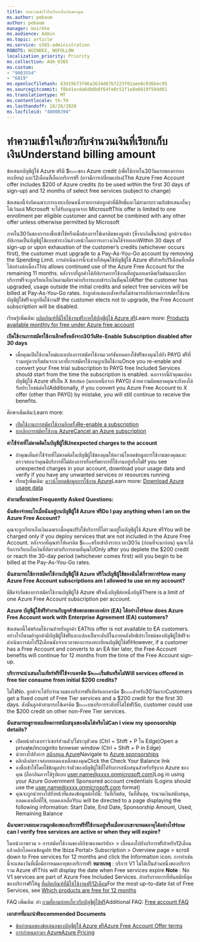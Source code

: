```yaml
---
title: ทำความเข้าใจใบเรียกเก็บเงินของคุณ
ms.author: pebaum
author: pebaum
manager: mnirkhe
ms.audience: Admin
ms.topic: article
ms.service: o365-administration
ROBOTS: NOINDEX, NOFOLLOW
localization_priority: Priority
ms.collection: Adm_O365
ms.custom:
- "9003554"
- "6819"
ms.openlocfilehash: 83d19b73f46a3634d67b7223f01aee8c036bec95
ms.sourcegitcommit: f8b41ecda6db0b8f64fe0c51f1e8e6619f504d61
ms.translationtype: MT
ms.contentlocale: th-TH
ms.lasthandoff: 10/28/2020
ms.locfileid: "48808394"
---
```

# <a name="understand-billing-amount"></a><span data-ttu-id="204c1-102">ทำความเข้าใจเกี่ยวกับจำนวนเงินที่เรียกเก็บเงิน</span><span class="sxs-lookup"><span data-stu-id="204c1-102">Understand billing amount</span></span>

<span data-ttu-id="204c1-103">ข้อเสนอบัญชีผู้ใช้ Azure ฟรีมี $๒๐๐ของ Azure credit (เพื่อใช้ภายใน30วันแรกของการลงทะเบียน) และ12เดือนที่เลือกบริการฟรี (อาจมีการเปลี่ยนแปลง)</span><span class="sxs-lookup"><span data-stu-id="204c1-103">The Azure Free Account offer includes $200 of Azure credits (to be used within the first 30 days of sign-up) and 12 months of select free services (subject to change)</span></span>

<span data-ttu-id="204c1-104">ข้อเสนอนี้จำกัดเฉพาะการลงทะเบียนหนึ่งรายการต่อลูกค้าที่มีสิทธิ์และไม่สามารถรวมกับข้อเสนออื่นๆได้เว้นแต่ Microsoft จะได้รับอนุญาตจาก Microsoft</span><span class="sxs-lookup"><span data-stu-id="204c1-104">This offer is limited to one enrollment per eligible customer and cannot be combined with any other offer unless otherwise permitted by Microsoft</span></span>

<span data-ttu-id="204c1-105">ภายใน30วันของการลงชื่อเข้าใช้หรือเมื่อต้องการใช้เครดิตของลูกค้า (ซึ่งจะเกิดขึ้นก่อน) ลูกค้าจะต้องอัปเกรดเป็นบัญชีผู้ใช้แบบชำระเงินล่วงหน้าโดยการเอาวงเงินใช้จ่ายออก</span><span class="sxs-lookup"><span data-stu-id="204c1-105">Within 30 days of sign-up or upon exhaustion of the customer’s credits (whichever occurs first), the customer must upgrade to a Pay-As-You-Go account by removing the Spending Limit.</span></span> <span data-ttu-id="204c1-106">การดำเนินการนี้จะช่วยให้คุณใช้บัญชีผู้ใช้ Azure ฟรีสำหรับ11เดือนที่เหลือได้อย่างต่อเนื่อง</span><span class="sxs-lookup"><span data-stu-id="204c1-106">This allows continued use of the Azure Free Account for the remaining 11 months.</span></span> <span data-ttu-id="204c1-107">หลังจากที่ลูกค้าได้อัปเกรดการใช้งานที่อยู่นอกเครดิตเริ่มต้นและเลือกบริการฟรีจะถูกเรียกเก็บเงินตามอัตราค่าบริการแบบชำระเงินที่คุณไป</span><span class="sxs-lookup"><span data-stu-id="204c1-107">After the customer has upgraded, usage outside the initial credits and select free services will be billed at Pay-As-You-Go rates.</span></span> <span data-ttu-id="204c1-108">ถ้าลูกค้าแสดงอสังหาริมไม่สามารถอัปเกรดการสมัครใช้งานบัญชีผู้ใช้ฟรีจะถูกปิดใช้งาน</span><span class="sxs-lookup"><span data-stu-id="204c1-108">If the customer elects not to upgrade, the Free Account subscription will be disabled.</span></span>

<span data-ttu-id="204c1-109">เรียนรู้เพิ่มเติม: [ผลิตภัณฑ์ที่มีให้ใช้งานฟรีภายใต้บัญชีผู้ใช้ Azure ฟรี](https://azure.microsoft.com/free/free-account-faq/)</span><span class="sxs-lookup"><span data-stu-id="204c1-109">Learn more: [Products available monthly for free under Azure free account](https://azure.microsoft.com/free/free-account-faq/)</span></span>

<span data-ttu-id="204c1-110">**เปิดใช้งานการสมัครใช้งานอีกครั้งหลังจาก30วัน**</span><span class="sxs-lookup"><span data-stu-id="204c1-110">**Re-Enable Subscription disabled after 30 days**</span></span>

- <span data-ttu-id="204c1-111">เมื่อคุณเปิดใช้งานใหม่และแปลงการสมัครใช้งานเวอร์ชันทดลองใช้ฟรีของคุณไปยัง PAYG ฟรีที่รวมอยู่ควรเริ่มต้นจากเวลาที่การสมัครใช้งานถูกเปิดใช้งาน</span><span class="sxs-lookup"><span data-stu-id="204c1-111">Once you re-enable and convert your Free trial subscription to PAYG free Included Services should start from the time the subscription is enabled.</span></span> <span data-ttu-id="204c1-112">นอกจากนี้ถ้าคุณแปลงบัญชีผู้ใช้ Azure ฟรีเป็น X ข้อเสนอ (นอกเหนือจาก PAYG) ด้วยความผิดพลาดคุณจะยังคงได้รับประโยชน์ต่อไป</span><span class="sxs-lookup"><span data-stu-id="204c1-112">Additionally, if you convert you Azure Free Account to X offer (other than PAYG) by mistake, you will still continue to receive the benefits.</span></span>

<span data-ttu-id="204c1-113">ศึกษาเพิ่มเติม:</span><span class="sxs-lookup"><span data-stu-id="204c1-113">Learn more:</span></span> 
- [<span data-ttu-id="204c1-114">เปิดใช้งานการสมัครใช้งานอีกครั้ง</span><span class="sxs-lookup"><span data-stu-id="204c1-114">Re-enable a subscription</span></span>](https://docs.microsoft.com/azure/billing/billing-subscription-become-disable?WT.mc_id=Portal-Microsoft_Azure_Support)
- [<span data-ttu-id="204c1-115">ยกเลิกการสมัครใช้งาน Azure</span><span class="sxs-lookup"><span data-stu-id="204c1-115">Cancel an Azure subscription</span></span>](https://docs.microsoft.com/azure/billing/billing-how-to-cancel-azure-subscription?WT.mc_id=Portal-Microsoft_Azure_Support)

<span data-ttu-id="204c1-116">**ค่าใช้จ่ายที่ไม่คาดคิดในบัญชีผู้ใช้**</span><span class="sxs-lookup"><span data-stu-id="204c1-116">**Unexpected charges to the account**</span></span>

- <span data-ttu-id="204c1-117">ถ้าคุณเห็นค่าใช้จ่ายที่ไม่คาดคิดในบัญชีผู้ใช้ของคุณให้ดาวน์โหลดข้อมูลการใช้งานของคุณและตรวจสอบว่าคุณมีบริการที่ไม่ต้องการหรือทรัพยากรที่ใช้งานอยู่หรือไม่</span><span class="sxs-lookup"><span data-stu-id="204c1-117">If you see unexpected charges in your account, download your usage data and verify if you have any unwanted services or resources running</span></span>
- <span data-ttu-id="204c1-118">เรียนรู้เพิ่มเติม: [ดาวน์โหลดข้อมูลการใช้งาน Azure](https://docs.microsoft.com/azure/billing/billing-download-azure-invoice-daily-usage-date?WT.mc_id=Portal-Microsoft_Azure_Support#download-usage)</span><span class="sxs-lookup"><span data-stu-id="204c1-118">Learn more: [Download Azure usage data](https://docs.microsoft.com/azure/billing/billing-download-azure-invoice-daily-usage-date?WT.mc_id=Portal-Microsoft_Azure_Support#download-usage)</span></span>

<span data-ttu-id="204c1-119">**คำถามที่ถามบ่อย:**</span><span class="sxs-lookup"><span data-stu-id="204c1-119">**Frequently Asked Questions:**</span></span>

<span data-ttu-id="204c1-120">**ฉันต้องจ่ายอะไรเมื่อฉันอยู่บนบัญชีผู้ใช้ Azure ฟรี**</span><span class="sxs-lookup"><span data-stu-id="204c1-120">**Do I pay anything when I am on the Azure Free Account?**</span></span>

<span data-ttu-id="204c1-121">คุณจะถูกเรียกเก็บเงินเฉพาะเมื่อคุณปรับใช้บริการที่ไม่รวมอยู่ในบัญชีผู้ใช้ Azure ฟรี</span><span class="sxs-lookup"><span data-stu-id="204c1-121">You will be charged only if you deploy services that are not included in the Azure Free Account.</span></span> <span data-ttu-id="204c1-122">หลังจากที่คุณทำให้เครดิต $๒๐๐หรือเข้าถึงระยะเวลา30วัน (ก่อนที่จะมาก่อน) คุณจะได้รับการเรียกเก็บเงินที่อัตราค่าบริการตามที่คุณไป</span><span class="sxs-lookup"><span data-stu-id="204c1-122">Only after you deplete the $200 credit or reach the 30-day period (whichever comes first) will you begin to be billed at the Pay-As-You-Go rates.</span></span>

<span data-ttu-id="204c1-123">**ฉันสามารถใช้การสมัครใช้งานบัญชีผู้ใช้ Azure ฟรีในบัญชีผู้ใช้ของฉันได้กี่รายการ**</span><span class="sxs-lookup"><span data-stu-id="204c1-123">**How many Azure Free Account subscriptions am I allowed to use on my account?**</span></span>  

<span data-ttu-id="204c1-124">มีขีดจำกัดของการสมัครใช้งานบัญชีผู้ใช้ Azure ฟรีหนึ่งบัญชีต่อหนึ่งบัญชี</span><span class="sxs-lookup"><span data-stu-id="204c1-124">There is a limit of one Azure Free Account subscription per account.</span></span>

<span data-ttu-id="204c1-125">**Azure บัญชีผู้ใช้ฟรีทำงานกับลูกค้าข้อตกลงขององค์กร (EA) ได้อย่างไร**</span><span class="sxs-lookup"><span data-stu-id="204c1-125">**How does Azure Free Account work with Enterprise Agreement (EA) customers?**</span></span>  

<span data-ttu-id="204c1-126">ข้อเสนอนี้ไม่พร้อมใช้งานสำหรับลูกค้า EA</span><span class="sxs-lookup"><span data-stu-id="204c1-126">This offer is not available to EA customers.</span></span> <span data-ttu-id="204c1-127">อย่างไรก็ตามถ้าลูกค้ามีบัญชีผู้ใช้ฟรีและแปลงเป็นระดับอีในภายหลังสิทธิประโยชน์ของบัญชีผู้ใช้ฟรีจะดำเนินการต่อไป12เดือนนับจากเวลาของการลงทะเบียนบัญชีผู้ใช้ฟรี</span><span class="sxs-lookup"><span data-stu-id="204c1-127">However, if a customer has a Free Account and converts to an EA tier later, the Free Account benefits will continue for 12 months from the time of the Free Account sign-up.</span></span>

<span data-ttu-id="204c1-128">**บริการจะนำเสนอในเทียร์ฟรีที่ใช้จากเครดิต $๒๐๐เริ่มต้นหรือไม่**</span><span class="sxs-lookup"><span data-stu-id="204c1-128">**Will services offered in free tier consume from initial $200 credits?**</span></span>  

<span data-ttu-id="204c1-129">ไม่ใช่</span><span class="sxs-lookup"><span data-stu-id="204c1-129">No.</span></span> <span data-ttu-id="204c1-130">ลูกค้าจะได้รับจำนวนของบริการฟรีเทียร์และเครดิต $๒๐๐สำหรับ30วันแรก</span><span class="sxs-lookup"><span data-stu-id="204c1-130">Customers get a fixed count of Free Tier services and a $200 credit for the first 30 days.</span></span> <span data-ttu-id="204c1-131">ดังนั้นลูกค้าสามารถใช้เครดิต $๒๐๐บนบริการระดับที่ไม่ใช่ฟรี</span><span class="sxs-lookup"><span data-stu-id="204c1-131">So, customer could use the $200 credit on other non-Free Tier services.</span></span>

<span data-ttu-id="204c1-132">**ฉันสามารถดูรายละเอียดการสนับสนุนของฉันได้หรือไม่**</span><span class="sxs-lookup"><span data-stu-id="204c1-132">**Can I view my sponsorship details?**</span></span>

- <span data-ttu-id="204c1-133">เปิดหน้าต่างเบราว์เซอร์ส่วนตัว/ไม่ระบุตัวตน (Ctrl + Shift + P ใน Edge)</span><span class="sxs-lookup"><span data-stu-id="204c1-133">Open a private/incognito browser window (Ctrl + Shift + P in Edge)</span></span>
- <span data-ttu-id="204c1-134">นำทางไปยังการ [สนับสนุน Azure](http://www.microsoftazuresponsorships.com/)</span><span class="sxs-lookup"><span data-stu-id="204c1-134">Navigate to [Azure sponsorships](http://www.microsoftazuresponsorships.com/)</span></span>
- <span data-ttu-id="204c1-135">คลิกลิงก์ตรวจสอบยอดคงเหลือของคุณ</span><span class="sxs-lookup"><span data-stu-id="204c1-135">Click the Check Your Balance link</span></span>
- <span data-ttu-id="204c1-136">ลงชื่อเข้าใช้โดยใช้ข้อมูลประจำตัวของบัญชีผู้ใช้ที่ได้รับการสนับสนุนสำหรับรัฐบาล Azure ของคุณ (ล็อกอินควรใช้รูปแบบ user.name@xxxx.onmicrosoft.com)</span><span class="sxs-lookup"><span data-stu-id="204c1-136">Log in using your Azure Government Sponsored account credentials (Logins should use the user.name@xxxx.onmicrosoft.com format)</span></span>
- <span data-ttu-id="204c1-137">คุณจะถูกนำทางไปยังหน้าที่แสดงข้อมูลต่อไปนี้: วันที่เริ่มต้น, วันที่สิ้นสุด, จำนวนเงินสนับสนุน, ยอดคงเหลือที่ใช้, ยอดคงเหลือ</span><span class="sxs-lookup"><span data-stu-id="204c1-137">You will be directed to a page displaying the following information: Start Date, End Date, Sponsorship Amount, Used, Remaining Balance</span></span>

<span data-ttu-id="204c1-138">**ฉันจะตรวจสอบความถูกต้องของบริการฟรีที่ใช้งานอยู่หรือเมื่อพวกเขาจะหมดอายุได้อย่างไร**</span><span class="sxs-lookup"><span data-stu-id="204c1-138">**How can I verify free services are active or when they will expire?**</span></span>

<span data-ttu-id="204c1-139">ในหน้าภาพรวม > การสมัครใช้งานของอิบิซาของพอร์ทัล> > เลื่อนลงไปยังบริการฟรีสำหรับ12เดือนแล้วคลิกไอคอนข้อมูล</span><span class="sxs-lookup"><span data-stu-id="204c1-139">In the Ibiza Portal> Subscription > Overview page > scroll down to Free services for 12 months and click the Information icon.</span></span> <span data-ttu-id="204c1-140">การทำเช่นนี้จะแสดงวันที่เมื่อมีการหมดอายุของบริการฟรี **หมายเหตุ** : บริการ V1 ไม่ได้เป็นส่วนหนึ่งของบริการรวม Azure ฟรี</span><span class="sxs-lookup"><span data-stu-id="204c1-140">This will display the date when Free services expire **Note** : No V1 services are part of Azure Free Included Services.</span></span> <span data-ttu-id="204c1-141">สำหรับรายการที่ทันสมัยที่สุดของบริการฟรีให้ดู [ที่ผลิตภัณฑ์ที่มีให้ใช้งานฟรี12เดือน](http://www.microsoftazuresponsorships.com/)</span><span class="sxs-lookup"><span data-stu-id="204c1-141">For the most up-to-date list of Free Services, see [Which products are free for 12 months](http://www.microsoftazuresponsorships.com/)</span></span>

<span data-ttu-id="204c1-142">FAQ เพิ่มเติม: คำ [ถามที่ถามบ่อยเกี่ยวกับบัญชีผู้ใช้ฟรี](https://azure.microsoft.com/free/free-account-faq/)</span><span class="sxs-lookup"><span data-stu-id="204c1-142">Additional FAQ: [Free account FAQ](https://azure.microsoft.com/free/free-account-faq/)</span></span>

<span data-ttu-id="204c1-143">**เอกสารที่แนะนำ**</span><span class="sxs-lookup"><span data-stu-id="204c1-143">**Recommended Documents**</span></span>

- [<span data-ttu-id="204c1-144">ข้อกำหนดของข้อเสนอของบัญชีผู้ใช้ Azure ฟรี</span><span class="sxs-lookup"><span data-stu-id="204c1-144">Azure Free Account Offer terms</span></span>](https://azure.microsoft.com/offers/ms-azr-0044p/)
- [<span data-ttu-id="204c1-145">การกำหนดราคา Azure</span><span class="sxs-lookup"><span data-stu-id="204c1-145">Azure Pricing</span></span>](https://azure.microsoft.com/pricing/)